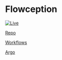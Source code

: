 # Flowception

[![Live](https://github.com/InvisiBug/winterflowspace/actions/workflows/live.yaml/badge.svg)](https://github.com/InvisiBug/winterflowspace/actions/workflows/live.yaml&kill_cache=1)

[Repo](https://github.com/InvisiBug/winterflowspace)

[Workflows](https://github.com/InvisiBug/winterflowspace/actions)

[Argo](https://192.168.1.61/applications/argocd/winterflowspace)